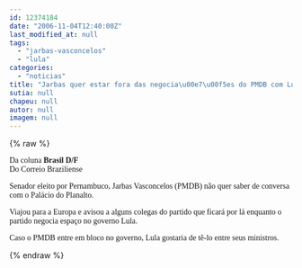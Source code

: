 ```yaml
---
id: 12374184
date: "2006-11-04T12:40:00Z"
last_modified_at: null
tags:
  - "jarbas-vasconcelos"
  - "lula"
categories:
  - "noticias"
title: "Jarbas quer estar fora das negocia\u00e7\u00f5es do PMDB com Lula"
sutia: null
chapeu: null
autor: null
imagem: null
---
```

{% raw %}
<p><P><FONT face=Verdana>Da coluna <STRONG>Brasil D/F</STRONG><BR>Do Correio Braziliense</FONT></P></p>
<p><P><FONT face=Verdana>Senador eleito por Pernambuco, Jarbas Vasconcelos (PMDB) não quer saber de conversa com o Palácio do Planalto. </FONT></P></p>
<p><P><FONT face=Verdana>Viajou para a Europa e avisou a alguns colegas do partido que ficará por lá enquanto o partido negocia espaço no governo Lula. </FONT></P></p>
<p><P><FONT face=Verdana>Caso o PMDB entre em bloco no governo, Lula gostaria de tê-lo entre seus ministros.</FONT> </P> </p>
{% endraw %}